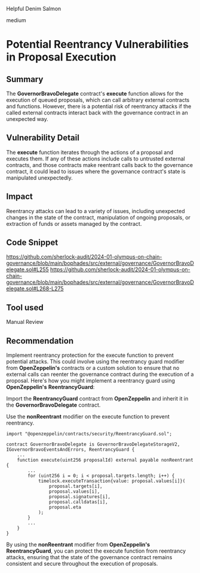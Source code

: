 Helpful Denim Salmon

medium

# Potential Reentrancy Vulnerabilities in Proposal Execution

## Summary
The **GovernorBravoDelegate** contract's **execute** function allows for the execution of queued proposals, which can call arbitrary external contracts and functions. However, there is a potential risk of reentrancy attacks if the called external contracts interact back with the governance contract in an unexpected way.
## Vulnerability Detail
The **execute** function iterates through the actions of a proposal and executes them. If any of these actions include calls to untrusted external contracts, and those contracts make reentrant calls back to the governance contract, it could lead to issues where the governance contract's state is manipulated unexpectedly.
## Impact
Reentrancy attacks can lead to a variety of issues, including unexpected changes in the state of the contract, manipulation of ongoing proposals, or extraction of funds or assets managed by the contract.
## Code Snippet
https://github.com/sherlock-audit/2024-01-olympus-on-chain-governance/blob/main/bophades/src/external/governance/GovernorBravoDelegate.sol#L255
https://github.com/sherlock-audit/2024-01-olympus-on-chain-governance/blob/main/bophades/src/external/governance/GovernorBravoDelegate.sol#L268-L275
## Tool used

Manual Review

## Recommendation
Implement reentrancy protection for the execute function to prevent potential attacks. This could involve using the reentrancy guard modifier from **OpenZeppelin's** contracts or a custom solution to ensure that no external calls can reenter the governance contract during the execution of a proposal. Here's how you might implement a reentrancy guard using **OpenZeppelin's** **ReentrancyGuard**:

Import the **ReentrancyGuard** contract from **OpenZeppelin** and inherit it in the **GovernorBravoDelegate** contract.

Use the **nonReentrant** modifier on the execute function to prevent reentrancy.

```solidity
import "@openzeppelin/contracts/security/ReentrancyGuard.sol";

contract GovernorBravoDelegate is GovernorBravoDelegateStorageV2, IGovernorBravoEventsAndErrors, ReentrancyGuard {
    ...
    function execute(uint256 proposalId) external payable nonReentrant {
        ...
        for (uint256 i = 0; i < proposal.targets.length; i++) {
            timelock.executeTransaction{value: proposal.values[i]}(
                proposal.targets[i],
                proposal.values[i],
                proposal.signatures[i],
                proposal.calldatas[i],
                proposal.eta
            );
        }
        ...
    }
}
```
By using the **nonReentrant** modifier from **OpenZeppelin's** **ReentrancyGuard**, you can protect the execute function from reentrancy attacks, ensuring that the state of the governance contract remains consistent and secure throughout the execution of proposals.